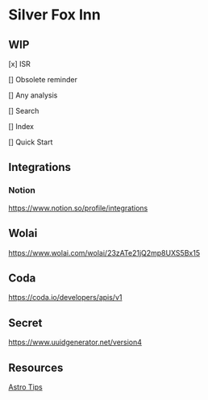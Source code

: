 # Silver Fox Inn

## WIP

[x] ISR

[] Obsolete reminder

[] Any analysis

[] Search

[] Index

[] Quick Start

## Integrations

### Notion

https://www.notion.so/profile/integrations

## Wolai

https://www.wolai.com/wolai/23zATe21jQ2mp8UXS5Bx15

## Coda

https://coda.io/developers/apis/v1

## Secret

https://www.uuidgenerator.net/version4

## Resources

[Astro Tips](https://astro-tips.dev/)
